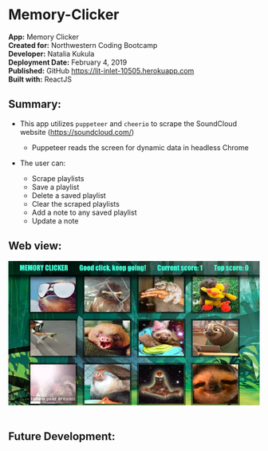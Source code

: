 # Memory-Clicker

**App:** Memory Clicker \
**Created for:** Northwestern Coding Bootcamp \
**Developer:** Natalia Kukula \
**Deployment Date:**  February 4, 2019 \
**Published:** GitHub <https://lit-inlet-10505.herokuapp.com> \
**Built with:** ReactJS 

## Summary: 
* This app utilizes `puppeteer` and `cheerio` to scrape the SoundCloud website (https://soundcloud.com/)

  * Puppeteer reads the screen for dynamic data in headless Chrome
    
* The user can:

  * Scrape playlists
  * Save a playlist
  * Delete a saved playlist
  * Clear the scraped playlists
  * Add a note to any saved playlist
  * Update a note
  
## Web view:
![Clicker](/src/images/Screen.png)
&nbsp;
## Future Development:
